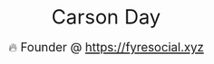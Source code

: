 <div align="center" style="border: none;">
  <p style="font-size: 2.5em; margin: 0;">Carson Day</p>
  <p style="font-size: 1.5em;">🔥 Founder @ <a href="https://fyresocial.xyz">https://fyresocial.xyz</a></p>
</div>
